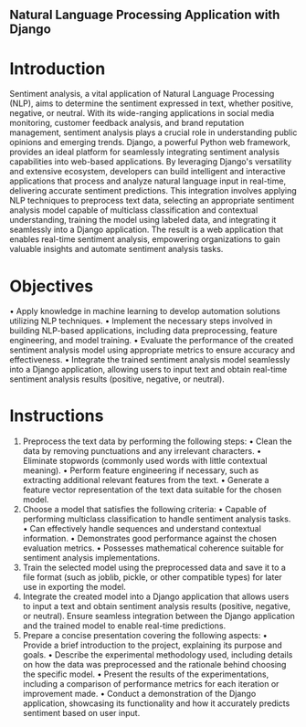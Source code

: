 ## Natural Language Processing Application with Django

# Introduction
  Sentiment analysis, a vital application of Natural Language Processing (NLP), aims to determine the sentiment expressed in text, whether positive, negative, or neutral. With its wide-ranging applications in social media monitoring, customer feedback analysis, and brand reputation management, sentiment analysis plays a crucial role in understanding public opinions and emerging trends. Django, a powerful Python web framework, provides an ideal platform for seamlessly integrating sentiment analysis capabilities into web-based applications.
  By leveraging Django's versatility and extensive ecosystem, developers can build intelligent and interactive applications that process and analyze natural language input in real-time, delivering accurate sentiment predictions. This integration involves applying NLP techniques to preprocess text data, selecting an appropriate sentiment analysis model capable of multiclass classification and contextual understanding, training the model using labeled data, and integrating it seamlessly into a Django application. The result is a web application that enables real-time sentiment analysis, empowering organizations to gain valuable insights and automate sentiment analysis tasks.

# Objectives
  • Apply knowledge in machine learning to develop automation solutions utilizing NLP techniques.
  • Implement the necessary steps involved in building NLP-based applications, including data preprocessing, feature engineering, and model training.
  • Evaluate the performance of the created sentiment analysis model using appropriate metrics to ensure accuracy and effectiveness.
  • Integrate the trained sentiment analysis model seamlessly into a Django application, allowing users to input text and obtain real-time sentiment analysis results (positive, negative, or neutral).

# Instructions
  1. Preprocess the text data by performing the following steps:
    • Clean the data by removing punctuations and any irrelevant characters.
    • Eliminate stopwords (commonly used words with little contextual meaning).
    • Perform feature engineering if necessary, such as extracting additional relevant features from the text.
    • Generate a feature vector representation of the text data suitable for the chosen model.
  2. Choose a model that satisfies the following criteria:
    • Capable of performing multiclass classification to handle sentiment analysis tasks.
    • Can effectively handle sequences and understand contextual information.
    • Demonstrates good performance against the chosen evaluation metrics.
    • Possesses mathematical coherence suitable for sentiment analysis implementations.
  3. Train the selected model using the preprocessed data and save it to a file format (such as joblib, pickle, or other compatible types) for later use in exporting the model.
  4. Integrate the created model into a Django application that allows users to input a text and obtain sentiment analysis results (positive, negative, or neutral). Ensure seamless integration between the Django application and the trained model to enable real-time predictions.
  5. Prepare a concise presentation covering the following aspects:
    • Provide a brief introduction to the project, explaining its purpose and goals.
    • Describe the experimental methodology used, including details on how the data was preprocessed and the rationale behind choosing the specific model.
    • Present the results of the experimentations, including a comparison of performance metrics for each iteration or improvement made.
    • Conduct a demonstration of the Django application, showcasing its functionality and how it accurately predicts sentiment based on user input.
